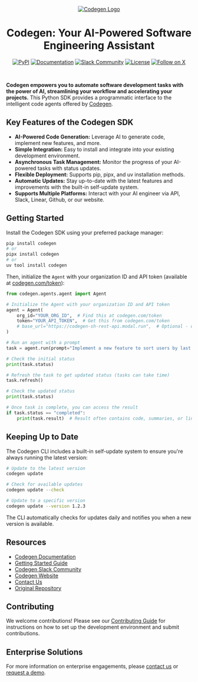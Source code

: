 <p align="center">
  <a href="https://docs.codegen.com">
    <img src="https://i.imgur.com/6RF9W0z.jpeg" alt="Codegen Logo" />
  </a>
</p>

<h1 align="center">Codegen: Your AI-Powered Software Engineering Assistant</h1>

<div align="center">

[![PyPI](https://img.shields.io/badge/PyPi-codegen-gray?style=flat-square&color=blue)](https://pypi.org/project/codegen/)
[![Documentation](https://img.shields.io/badge/Docs-docs.codegen.com-purple?style=flat-square)](https://docs.codegen.com)
[![Slack Community](https://img.shields.io/badge/Slack-Join-4A154B?logo=slack&style=flat-square)](https://community.codegen.com)
[![License](https://img.shields.io/badge/Code%20License-Apache%202.0-gray?&color=gray)](https://github.com/codegen-sh/codegen-sdk/tree/develop?tab=Apache-2.0-1-ov-file)
[![Follow on X](https://img.shields.io/twitter/follow/codegen?style=social)](https://x.com/codegen)

</div>

<br />

**Codegen empowers you to automate software development tasks with the power of AI, streamlining your workflow and accelerating your projects.** This Python SDK provides a programmatic interface to the intelligent code agents offered by [Codegen](https://codegen.com).

## Key Features of the Codegen SDK

*   **AI-Powered Code Generation:** Leverage AI to generate code, implement new features, and more.
*   **Simple Integration:** Easy to install and integrate into your existing development environment.
*   **Asynchronous Task Management:** Monitor the progress of your AI-powered tasks with status updates.
*   **Flexible Deployment:** Supports pip, pipx, and uv installation methods.
*   **Automatic Updates:** Stay up-to-date with the latest features and improvements with the built-in self-update system.
*   **Supports Multiple Platforms:** Interact with your AI engineer via API, Slack, Linear, Github, or our website.

## Getting Started

Install the Codegen SDK using your preferred package manager:

```bash
pip install codegen
# or
pipx install codegen
# or
uv tool install codegen
```

Then, initialize the `Agent` with your organization ID and API token (available at [codegen.com/token](https://codegen.com/token)):

```python
from codegen.agents.agent import Agent

# Initialize the Agent with your organization ID and API token
agent = Agent(
    org_id="YOUR_ORG_ID",  # Find this at codegen.com/token
    token="YOUR_API_TOKEN",  # Get this from codegen.com/token
    # base_url="https://codegen-sh-rest-api.modal.run",  # Optional - defaults to production
)

# Run an agent with a prompt
task = agent.run(prompt="Implement a new feature to sort users by last login.")

# Check the initial status
print(task.status)

# Refresh the task to get updated status (tasks can take time)
task.refresh()

# Check the updated status
print(task.status)

# Once task is complete, you can access the result
if task.status == "completed":
    print(task.result)  # Result often contains code, summaries, or links
```

## Keeping Up to Date

The Codegen CLI includes a built-in self-update system to ensure you're always running the latest version:

```bash
# Update to the latest version
codegen update

# Check for available updates
codegen update --check

# Update to a specific version
codegen update --version 1.2.3
```
The CLI automatically checks for updates daily and notifies you when a new version is available.

## Resources

*   [Codegen Documentation](https://docs.codegen.com)
*   [Getting Started Guide](https://docs.codegen.com/introduction/getting-started)
*   [Codegen Slack Community](https://community.codegen.com)
*   [Codegen Website](https://codegen.com)
*   [Contact Us](https://codegen.com/contact)
*   [Original Repository](https://github.com/codegen-sh/codegen)

## Contributing

We welcome contributions! Please see our [Contributing Guide](CONTRIBUTING.md) for instructions on how to set up the development environment and submit contributions.

## Enterprise Solutions

For more information on enterprise engagements, please [contact us](https://codegen.com/contact) or [request a demo](https://codegen.com/request-demo).